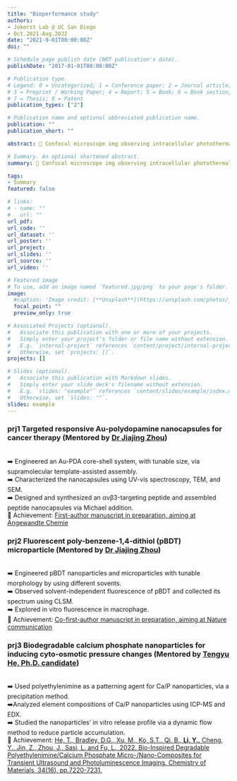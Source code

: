 ```yaml
---
title: "Bioperformance study"
authors:
- Jokerst Lab @ UC San Diego
- Oct.2021-Aug.2022
date: "2021-9-01T00:00:00Z"
doi: ""

# Schedule page publish date (NOT publication's date).
publishDate: "2017-01-01T00:00:00Z"

# Publication type.
# Legend: 0 = Uncategorized; 1 = Conference paper; 2 = Journal article;
# 3 = Preprint / Working Paper; 4 = Report; 5 = Book; 6 = Book section;
# 7 = Thesis; 8 = Patent
publication_types: ["2"]

# Publication name and optional abbreviated publication name.
publication: ""
publication_short: ""

abstract: 🦠 Confocal microscope img observing intracellular photothermal transduction. <br/>🧪 Exp. ran by Yi, mentored by Dr Yong Cheng

# Summary. An optional shortened abstract.
summary: 🦠 Confocal microscope img observing intracellular photothermal transduction. <br/>🧪 Exp. ran by Yi, mentored by Dr Yong Cheng

tags:
- Summary
featured: false

# links:
# - name: ""
#   url: ""
url_pdf: 
url_code: ''
url_dataset: ''
url_poster: ''
url_project: 
url_slides: ''
url_source: ''
url_video: ''

# Featured image
# To use, add an image named `featured.jpg/png` to your page's folder. 
image:
  #caption: 'Image credit: [**Unsplash**](https://unsplash.com/photos/jdD8gXaTZsc)'
  focal_point: ""
  preview_only: true

# Associated Projects (optional).
#   Associate this publication with one or more of your projects.
#   Simply enter your project's folder or file name without extension.
#   E.g. `internal-project` references `content/project/internal-project/index.md`.
#   Otherwise, set `projects: []`.
projects: []

# Slides (optional).
#   Associate this publication with Markdown slides.
#   Simply enter your slide deck's filename without extension.
#   E.g. `slides: "example"` references `content/slides/example/index.md`.
#   Otherwise, set `slides: ""`.
slides: example
---
```

### prj1 Targeted responsive Au-polydopamine nanocapsules for cancer therapy (Mentored by [Dr Jiajing Zhou](https://scholar.google.com/citations?hl=en&user=uncK35kAAAAJ))
<br/>➡️ Engineered an Au-PDA core-shell system, with tunable size, via supramolecular template-assisted assembly.
<br/>➡️ Characterized the nanocapsules using UV-vis spectroscopy, TEM, and SEM.
<br/>➡️ Designed and synthesized an αvβ3-targeting peptide and assembled peptide nanocapsules via Michael addition.
<br/>🌟 Achievement: [First-author manuscript in preparation, aiming at Angewandte Chemie](https://scholar.google.com/citations?hl=en&user=uncK35kAAAAJ)

### prj2 Fluorescent poly-benzene-1,4-dithiol (pBDT) microparticle (Mentored by [Dr Jiajing Zhou](https://scholar.google.com/citations?hl=en&user=uncK35kAAAAJ))
<br/>➡️ Engineered pBDT nanoparticles and microparticles with tunable morphology by using different sovents.
<br/>➡️ Observed solvent-independent fluorescence of pBDT and collected its spectrum using CLSM.
<br/>➡️ Explored in vitro fluorescence in macrophage.
<br/>🌟 Achievement: [Co-first-author manuscript in preparation, aiming at Nature communication](https://scholar.google.com/citations?hl=en&user=uncK35kAAAAJ)

### prj3 Biodegradable calcium phosphate nanoparticles for inducing cyto-osmotic pressure changes (Mentored by [Tengyu He, Ph.D. candidate](https://scholar.google.com/citations?hl=en&user=o5QsfzwAAAAJ))
<br/>➡️ Used polyethylenimine as a patterning agent for Ca/P nanoparticles, via a precipitation method.
<br/>➡️Analyzed element compositions of Ca/P nanoparticles using ICP-MS and EDX.
<br/>➡️ Studied the nanoparticles’ in vitro release profile via a dynamic flow method to reduce particle accumulation. 
<br/>🌟 Achievement: [He, T., Bradley, D.G., Xu, M., Ko, S.T., Qi, B., <u>**Li, Y.,**</u> Cheng, Y., Jin, Z., Zhou, J., Sasi, L. and Fu, L., 2022. Bio-Inspired Degradable Polyethylenimine/Calcium Phosphate Micro-/Nano-Composites for Transient Ultrasound and Photoluminescence Imaging. Chemistry of Materials, 34(16), pp.7220-7231.](https://pubs.acs.org/doi/full/10.1021/acs.chemmater.2c00857)
